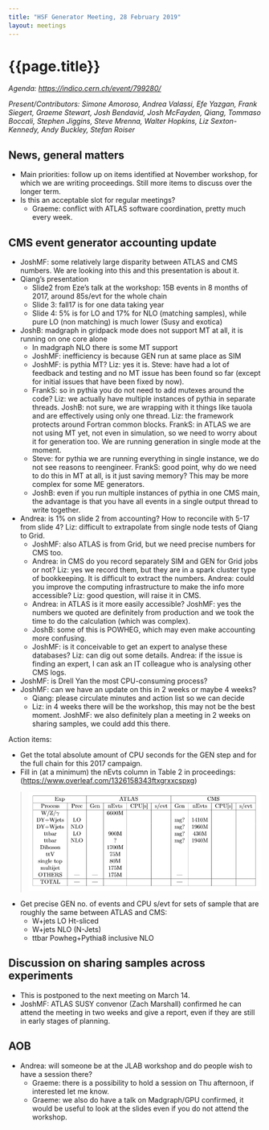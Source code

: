 ```yaml
---
title: "HSF Generator Meeting, 28 February 2019"
layout: meetings
---
```

# {{page.title}}

*Agenda:
[<span class="underline">https://indico.cern.ch/event/799280/</span>](https://indico.cern.ch/event/799280/)*

*Present/Contributors: Simone Amoroso, Andrea Valassi, Efe Yazgan, Frank
Siegert, Graeme Stewart, Josh Bendavid, Josh McFayden, Qiang, Tommaso
Boccali, Stephen Jiggins, Steve Mrenna, Walter Hopkins, Liz
Sexton-Kennedy, Andy Buckley, Stefan Roiser*

## News, general matters
  - Main priorities: follow up on items identified at November
    workshop, for which we are writing proceedings. Still more items
    to discuss over the longer term.
  - Is this an acceptable slot for regular meetings?
      - Graeme: conflict with ATLAS software coordination, pretty much
        every week.

## CMS event generator accounting update
  - JoshMF: some relatively large disparity between ATLAS and CMS
    numbers. We are looking into this and this presentation is about
    it.
  - Qiang’s presentation
      - Slide2 from Eze’s talk at the workshop: 15B events in 8 months
        of 2017, around 85s/evt for the whole chain
      - Slide 3: fall17 is for one data taking year
      - Slide 4: 5% is for LO and 17% for NLO (matching samples),
        while pure LO (non matching) is much lower (Susy and exotica)
  - JoshB: madgraph in gridpack mode does not support MT at all, it is
    running on one core alone
      - In madgraph NLO there is some MT support
      - JoshMF: inefficiency is because GEN run at same place as SIM
      - JoshMF: is pythia MT? Liz: yes it is. Steve: have had a lot of
        feedback and testing and no MT issue has been found so far
        (except for initial issues that have been fixed by now).
      - FrankS: so in pythia you do not need to add mutexes around the
        code? Liz: we actually have multiple instances of pythia in
        separate threads. JoshB: not sure, we are wrapping with it
        things like tauola and are effectively using only one thread.
        Liz: the framework protects around Fortran common blocks.
        FrankS: in ATLAS we are not using MT yet, not even in
        simulation, so we need to worry about it for generation too.
        We are running generation in single mode at the moment.
      - Steve: for pythia we are running everything in single
        instance, we do not see reasons to reengineer. FrankS: good
        point, why do we need to do this in MT at all, is it just
        saving memory? This may be more complex for some ME
        generators.
      - JoshB: even if you run multiple instances of pythia in one CMS
        main, the advantage is that you have all events in a single
        output thread to write together.
  - Andrea: is 1% on slide 2 from accounting? How to reconcile with
    5-17 from slide 4? Liz: difficult to extrapolate from single node
    tests of Qiang to Grid.
      - JoshMF: also ATLAS is from Grid, but we need precise numbers
        for CMS too.
      - Andrea: in CMS do you record separately SIM and GEN for Grid
        jobs or not? Liz: yes we record them, but they are in a spark
        cluster type of bookkeeping. It is difficult to extract the
        numbers. Andrea: could you improve the computing
        infrastructure to make the info more accessible? Liz: good
        question, will raise it in CMS.
      - Andrea: in ATLAS is it more easily accessible? JoshMF: yes the
        numbers we quoted are definitely from production and we took
        the time to do the calculation (which was complex).
      - JoshB: some of this is POWHEG, which may even make accounting
        more confusing.
      - JoshMF: is it conceivable to get an expert to analyse these
        databases? Liz: can dig out some details. Andrea: if the issue
        is finding an expert, I can ask an IT colleague who is
        analysing other CMS logs.
  - JoshMF: is Drell Yan the most CPU-consuming process?
  - JoshMF: can we have an update on this in 2 weeks or maybe 4 weeks?
      - Qiang: please circulate minutes and action list so we can
        decide
      - Liz: in 4 weeks there will be the workshop, this may not be
        the best moment. JoshMF: we also definitely plan a meeting in
        2 weeks on sharing samples, we could add this there.

Action items:
  - Get the total absolute amount of CPU seconds for the GEN step and
    for the full chain for this 2017 campaign.
  - Fill in (at a minimum) the nEvts column in Table 2 in proceedings:
    ([<span class="underline">https://www.overleaf.com/1326158343ftxgrxxcspxg</span>](https://www.overleaf.com/1326158343ftxgrxxcspxg))

> ![Table 2 of proceedings](/images/2019-02-28-generators.png)
  - Get precise GEN no. of events and CPU s/evt for sets of sample
    that are roughly the same between ATLAS and CMS:
      - W+jets LO Ht-sliced
      - W+jets NLO (N-Jets)
      - ttbar Powheg+Pythia8 inclusive NLO

## Discussion on sharing samples across experiments
  - This is postponed to the next meeting on March 14.
  - JoshMF: ATLAS SUSY convenor (Zach Marshall) confirmed he can
    attend the meeting in two weeks and give a report, even if they
    are still in early stages of planning.

## AOB
  - Andrea: will someone be at the JLAB workshop and do people wish to
    have a session there?
      - Graeme: there is a possibility to hold a session on Thu
        afternoon, if interested let me know.
      - Graeme: we also do have a talk on Madgraph/GPU confirmed, it
        would be useful to look at the slides even if you do not
        attend the workshop.
